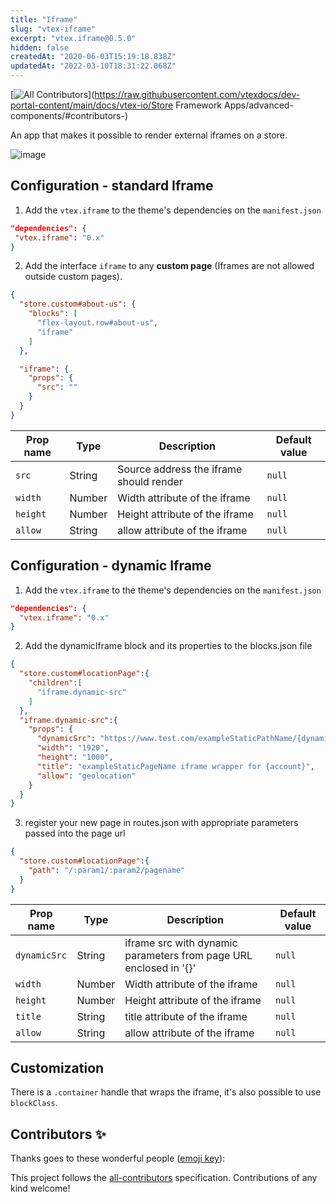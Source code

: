 ```yaml
---
title: "Iframe"
slug: "vtex-iframe"
excerpt: "vtex.iframe@0.5.0"
hidden: false
createdAt: "2020-06-03T15:19:18.838Z"
updatedAt: "2022-03-10T18:31:22.068Z"
---
```

<!-- DOCS-IGNORE:start -->
<!-- ALL-CONTRIBUTORS-BADGE:START - Do not remove or modify this section -->
[![All Contributors](https://img.shields.io/badge/all_contributors-0-orange.svg?style=flat-square)](https://raw.githubusercontent.com/vtexdocs/dev-portal-content/main/docs/vtex-io/Store Framework Apps/advanced-components/#contributors-)
<!-- ALL-CONTRIBUTORS-BADGE:END -->
<!-- DOCS-IGNORE:end -->

An app that makes it possible to render external iframes on a store.

![image](https://raw.githubusercontent.com/vtexdocs/dev-portal-content/main/images/vtex-iframe-0.png)

## Configuration - standard Iframe

1. Add the `vtex.iframe` to the theme's dependencies on the `manifest.json`
```json
"dependencies": {
 "vtex.iframe": "0.x"
}
```
 
 2. Add the interface `iframe` to any **custom page** (Iframes are not allowed outside custom pages).
 
```json
{
  "store.custom#about-us": {
    "blocks": [
      "flex-layout.row#about-us",
      "iframe"
    ]
  },

  "iframe": {
    "props": {
      "src": ""
    }
  }
}
```

| Prop name | Type | Description | Default value |
|--------------|--------|--------------| --------|
| `src` | String | Source address the iframe should render | `null`
| `width` | Number | Width attribute of the iframe | `null`
| `height` | Number | Height attribute of the iframe | `null`
| `allow` | String | allow attribute of the iframe | `null`

## Configuration - dynamic Iframe

1. Add the `vtex.iframe` to the theme's dependencies on the `manifest.json`

```json
"dependencies": {
  "vtex.iframe": "0.x"
}
```

2. Add the dynamicIframe block and its properties to the blocks.json file

```json
{
  "store.custom#locationPage":{
    "children":[
      "iframe.dynamic-src"
    ]
  },
  "iframe.dynamic-src":{
    "props": {
      "dynamicSrc": "https://www.test.com/exampleStaticPathName/{dynamicParam1}/{dynamicParam2}/exampleStaticPageName",
      "width": "1920",
      "height": "1000",
      "title": "exampleStaticPageName iframe wrapper for {account}",
      "allow": "geolocation"
    }
  }
}
```
3. register your new page in routes.json with appropriate parameters passed into the page url

```json
{
  "store.custom#locationPage":{
    "path": "/:param1/:param2/pagename"
  }
}
```

| Prop name | Type | Description | Default value |
|--------------|--------|--------------| --------|
| `dynamicSrc` | String | iframe src with dynamic parameters from page URL enclosed in '{}' | `null`
| `width` | Number | Width attribute of the iframe | `null`
| `height` | Number | Height attribute of the iframe | `null`
| `title` | String | title attribute of the iframe | `null`
| `allow` | String | allow attribute of the iframe | `null`

## Customization

There is a `.container` handle that wraps the iframe, it's also possible to use `blockClass`.

<!-- DOCS-IGNORE:start -->
## Contributors ✨

Thanks goes to these wonderful people ([emoji key](https://allcontributors.org/docs/en/emoji-key)):

<!-- ALL-CONTRIBUTORS-LIST:START - Do not remove or modify this section -->
<!-- prettier-ignore-start -->
<!-- markdownlint-disable -->
<!-- markdownlint-enable -->
<!-- prettier-ignore-end -->
<!-- ALL-CONTRIBUTORS-LIST:END -->

This project follows the [all-contributors](https://github.com/all-contributors/all-contributors) specification. Contributions of any kind welcome!
<!-- DOCS-IGNORE:end -->